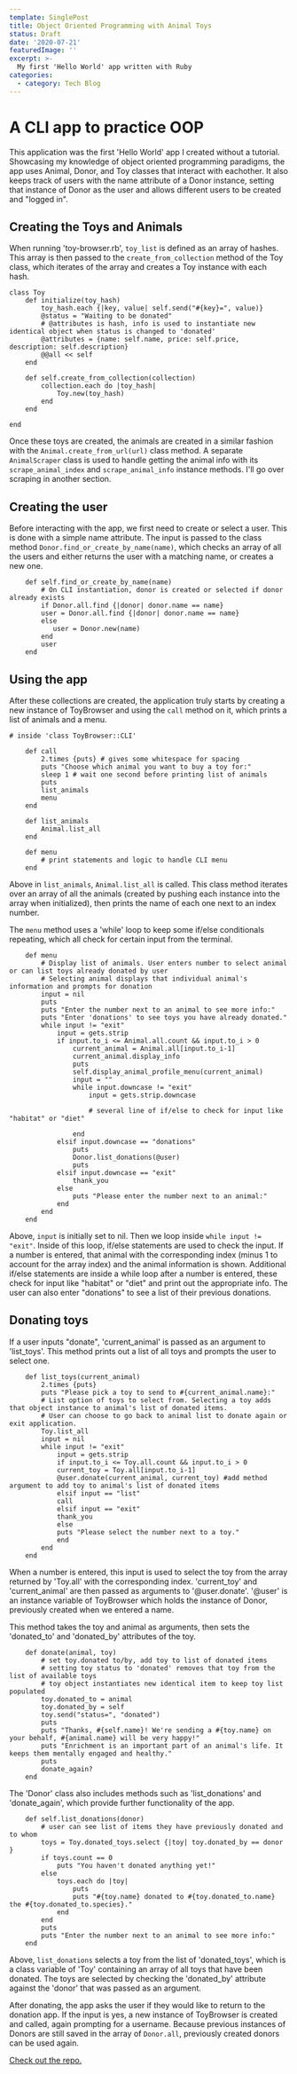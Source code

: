 ```yaml
---
template: SinglePost
title: Object Oriented Programming with Animal Toys
status: Draft
date: '2020-07-21'
featuredImage: ''
excerpt: >-
  My first 'Hello World' app written with Ruby
categories:
  - category: Tech Blog
---
```

# A CLI app to practice OOP

This application was the first 'Hello World' app I created without a tutorial. Showcasing my knowledge of object oriented programming paradigms, the app uses Animal, Donor, and Toy classes that interact with eachother. It also keeps track of users with the name attribute of a Donor instance, setting that instance of Donor as the user and allows different users to be created and "logged in".

## Creating the Toys and Animals

When running 'toy-browser.rb', `toy_list` is defined as an array of hashes. This array is then passed to the `create_from_collection` method of the Toy class, which iterates of the array and creates a Toy instance with each hash. 

```
class Toy
    def initialize(toy_hash)
        toy_hash.each {|key, value| self.send("#{key}=", value)}
        @status = "Waiting to be donated"
        # @attributes is hash, info is used to instantiate new identical object when status is changed to 'donated'
        @attributes = {name: self.name, price: self.price, description: self.description}
        @@all << self
    end

    def self.create_from_collection(collection)
        collection.each do |toy_hash| 
            Toy.new(toy_hash)
        end
    end

end
```

Once these toys are created, the animals are created in a similar fashion with the `Animal.create_from_url(url)` class method. A separate `AnimalScraper` class is used to handle getting the animal info with its `scrape_animal_index` and `scrape_animal_info` instance methods. I'll go over scraping in another section.

## Creating the user

Before interacting with the app, we first need to create or select a user. This is done with a simple name attribute. The input is passed to the class method `Donor.find_or_create_by_name(name)`, which checks an array of all the users and either returns the user with a matching name, or creates a new one.

```
    def self.find_or_create_by_name(name)
        # On CLI instantiation, donor is created or selected if donor already exists
        if Donor.all.find {|donor| donor.name == name}
        user = Donor.all.find {|donor| donor.name == name}
        else
           user = Donor.new(name)
        end 
        user 
    end
```


## Using the app

After these collections are created, the application truly starts by creating a new instance of ToyBrowser and using the `call` method on it, which prints a list of animals and a menu.

```
# inside 'class ToyBrowser::CLI'

    def call
        2.times {puts} # gives some whitespace for spacing 
        puts "Choose which animal you want to buy a toy for:"
        sleep 1 # wait one second before printing list of animals
        puts
        list_animals 
        menu
    end 

    def list_animals
        Animal.list_all
    end

    def menu
        # print statements and logic to handle CLI menu
    end

```

Above in `list_animals`, `Animal.list_all` is called. This class method iterates over an array of all the animals (created by pushing each instance into the array when initialized), then prints the name of each one next to an index number.

The `menu` method uses a 'while' loop to keep some if/else conditionals repeating, which all check for certain input from the terminal.

```
    def menu
        # Display list of animals. User enters number to select animal or can list toys already donated by user
        # Selecting animal displays that individual animal's information and prompts for donation
        input = nil
        puts
        puts "Enter the number next to an animal to see more info:"
        puts "Enter 'donations' to see toys you have already donated."
        while input != "exit"
            input = gets.strip
            if input.to_i <= Animal.all.count && input.to_i > 0  
                current_animal = Animal.all[input.to_i-1]
                current_animal.display_info
                puts
                self.display_animal_profile_menu(current_animal)
                input = "" 
                while input.downcase != "exit"
                    input = gets.strip.downcase

                    # several line of if/else to check for input like "habitat" or "diet"
                    
                end
            elsif input.downcase == "donations"
                puts
                Donor.list_donations(@user)
                puts
            elsif input.downcase == "exit"
                thank_you 
            else 
                puts "Please enter the number next to an animal:"
            end 
        end
    end 
```

Above, `input` is initially set to nil. Then we loop inside `while input != "exit"`. Inside of this loop, if/else statements are used to check the input. If a number is entered, that animal with the corresponding index (minus 1 to account for the array index) and the animal information is shown. Additional if/else statements are inside a while loop after a number is entered, these check for input like "habitat" or "diet" and print out the appropriate info. The user can also enter "donations" to see a list of their previous donations.

## Donating toys

If a user inputs "donate", 'current_animal' is passed as an argument to 'list_toys'. This method prints out a list of all toys and prompts the user to select one.

```
    def list_toys(current_animal)
        2.times {puts}
        puts "Please pick a toy to send to #{current_animal.name}:"
        # List option of toys to select from. Selecting a toy adds that object instance to animal's list of donated items.
        # User can choose to go back to animal list to donate again or exit application.
        Toy.list_all
        input = nil
        while input != "exit"
            input = gets.strip
            if input.to_i <= Toy.all.count && input.to_i > 0
            current_toy = Toy.all[input.to_i-1]
            @user.donate(current_animal, current_toy) #add method argument to add toy to animal's list of donated items
            elsif input == "list"
            call 
            elsif input == "exit"
            thank_you 
            else
            puts "Please select the number next to a toy."
            end
        end
    end
```

When a number is entered, this input is used to select the toy from the array returned by 'Toy.all' with the corresponding index. 'current_toy' and 'current_animal' are then passed as arguments to '@user.donate'. '@user' is an instance variable of ToyBrowser which holds the instance of Donor, previously created when we entered a name.

This method takes the toy and animal as arguments, then sets the 'donated_to' and 'donated_by' attributes of the toy.

```
    def donate(animal, toy)
        # set toy.donated to/by, add toy to list of donated items
        # setting toy status to 'donated' removes that toy from the list of available toys
        # toy object instantiates new identical item to keep toy list populated
        toy.donated_to = animal
        toy.donated_by = self 
        toy.send("status=", "donated")
        puts
        puts "Thanks, #{self.name}! We're sending a #{toy.name} on your behalf, #{animal.name} will be very happy!"
        puts "Enrichment is an important part of an animal's life. It keeps them mentally engaged and healthy."
        puts
        donate_again?
    end
```

The 'Donor' class also includes methods such as 'list_donations' and 'donate_again', which provide further functionality of the app. 

```
    def self.list_donations(donor)
        # user can see list of items they have previously donated and to whom
        toys = Toy.donated_toys.select {|toy| toy.donated_by == donor }
        if toys.count == 0
            puts "You haven't donated anything yet!" 
        else 
            toys.each do |toy| 
                puts
                puts "#{toy.name} donated to #{toy.donated_to.name} the #{toy.donated_to.species}." 
            end
        end
        puts
        puts "Enter the number next to an animal to see more info:"
    end
```
Above, `list_donations` selects a toy from the list of 'donated_toys', which is a class variable of 'Toy' containing an array of all toys that have been donated. The toys are selected by checking the 'donated_by' attribute against the 'donor' that was passed as an argument. 

After donating, the app asks the user if they would like to return to the donation app. If the input is yes, a new instance of ToyBrowser is created and called, again prompting for a username. Because previous instances of Donors are still saved in the array of `Donor.all`, previously created donors can be used again.

[Check out the repo.](https://github.com/bigcatplichta/cli-animal-toy-browser)
